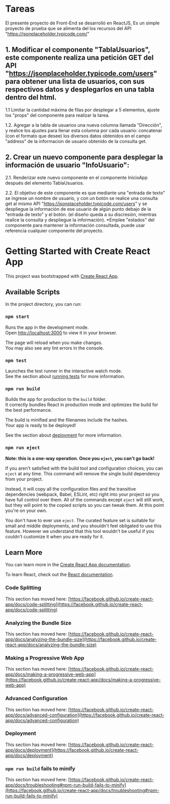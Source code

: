 # Tareas
El presente proyecto de Front-End se desarrolló en ReactJS, Es un simple proyecto de prueba que se alimenta del los recursos del API "https://jsonplaceholder.typicode.com/"

## 1. Modificar el componente "TablaUsuarios", este componente realiza una petición GET del API "https://jsonplaceholder.typicode.com/users" para obtener una lista de usuarios, con sus respectivos datos y desplegarlos en una tabla dentro del html.

1.1 Limitar la cantidad máxima de filas por desplegar a 5 elementos, ajuste los "props" del componente para realizar la tarea.

1.2. Agregar a la tabla de usuarios una nueva columna llamada "Dirección", y realice los ajustes para llenar esta columna por cada usuario: concatenar (con el formato que desee) los diversos datos obtenidos en el campo "address" de la informacion de usuario obtenido de la consulta get.

## 2. Crear un nuevo componente para desplegar la información de usuario "InfoUsuario": 

2.1. Renderizar este nuevo componente en el componente InicioApp después del elemento TablaUsuarios.

2.2. El objetivo de este componente es que mediante una "entrada de texto" se ingrese un nombre de usuario, y con un botón se realice una consulta get al mismo API "https://jsonplaceholder.typicode.com/users" y se despliegue la información de ese usuario de algún punto debajo de la "entrada de texto" y el botón. (el diseño queda a su discresión, mientras realice la consulta y despliegue la información). 
*Emplee "estados" del componente para mantener la información consultada, puede usar referencia cualquier componente del proyecto.


# Getting Started with Create React App

This project was bootstrapped with [Create React App](https://github.com/facebook/create-react-app).

## Available Scripts

In the project directory, you can run:

### `npm start`

Runs the app in the development mode.\
Open [http://localhost:3000](http://localhost:3000) to view it in your browser.

The page will reload when you make changes.\
You may also see any lint errors in the console.

### `npm test`

Launches the test runner in the interactive watch mode.\
See the section about [running tests](https://facebook.github.io/create-react-app/docs/running-tests) for more information.

### `npm run build`

Builds the app for production to the `build` folder.\
It correctly bundles React in production mode and optimizes the build for the best performance.

The build is minified and the filenames include the hashes.\
Your app is ready to be deployed!

See the section about [deployment](https://facebook.github.io/create-react-app/docs/deployment) for more information.

### `npm run eject`

**Note: this is a one-way operation. Once you `eject`, you can't go back!**

If you aren't satisfied with the build tool and configuration choices, you can `eject` at any time. This command will remove the single build dependency from your project.

Instead, it will copy all the configuration files and the transitive dependencies (webpack, Babel, ESLint, etc) right into your project so you have full control over them. All of the commands except `eject` will still work, but they will point to the copied scripts so you can tweak them. At this point you're on your own.

You don't have to ever use `eject`. The curated feature set is suitable for small and middle deployments, and you shouldn't feel obligated to use this feature. However we understand that this tool wouldn't be useful if you couldn't customize it when you are ready for it.

## Learn More

You can learn more in the [Create React App documentation](https://facebook.github.io/create-react-app/docs/getting-started).

To learn React, check out the [React documentation](https://reactjs.org/).

### Code Splitting

This section has moved here: [https://facebook.github.io/create-react-app/docs/code-splitting](https://facebook.github.io/create-react-app/docs/code-splitting)

### Analyzing the Bundle Size

This section has moved here: [https://facebook.github.io/create-react-app/docs/analyzing-the-bundle-size](https://facebook.github.io/create-react-app/docs/analyzing-the-bundle-size)

### Making a Progressive Web App

This section has moved here: [https://facebook.github.io/create-react-app/docs/making-a-progressive-web-app](https://facebook.github.io/create-react-app/docs/making-a-progressive-web-app)

### Advanced Configuration

This section has moved here: [https://facebook.github.io/create-react-app/docs/advanced-configuration](https://facebook.github.io/create-react-app/docs/advanced-configuration)

### Deployment

This section has moved here: [https://facebook.github.io/create-react-app/docs/deployment](https://facebook.github.io/create-react-app/docs/deployment)

### `npm run build` fails to minify

This section has moved here: [https://facebook.github.io/create-react-app/docs/troubleshooting#npm-run-build-fails-to-minify](https://facebook.github.io/create-react-app/docs/troubleshooting#npm-run-build-fails-to-minify)
